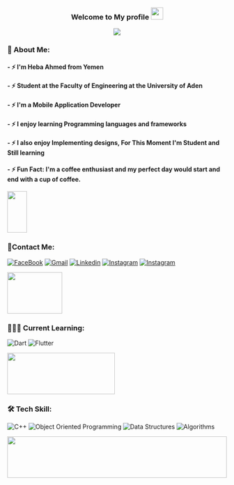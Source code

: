

<h3 align="center">
  Welcome to My profile
  <img src="https://media.giphy.com/media/hvRJCLFzcasrR4ia7z/giphy.gif" width="28">
</h3>

<p align="center">
  <a href="https://github.com/DenverCoder1/readme-typing-svg"><img src="https://readme-typing-svg.herokuapp.com/?lines=Mobile%20Application%20developer;Always%20learning%20new%20things&font=Fira%20Code&center=true&width=440&height=45&color=f75c7e&vCenter=true&size=22"></a>
</p> 

<h3>🚀 About Me:</h3> 
<h4>- ⚡ I'm Heba Ahmed from Yemen<h4>
  <h4>- ⚡ Student at the Faculty of Engineering at the University of Aden <h4>
  <h4>- ⚡ I'm a Mobile Application Developer<h4>
    <h4>- ⚡ I enjoy learning Programming languages and frameworks<h4>
       <h4>- ⚡ I also enjoy Implementing designs, For This Moment I'm Student and Still learning<h4>
          <h4>- ⚡ Fun Fact: I'm a coffee enthusiast and my perfect day would start and end with a cup of coffee.<h4>
            
            
   <img src="https://github.com/Govindv7555/Govindv7555/blob/main/49e76e0596857673c5c80c85b84394c1.gif" width=30% height=95px>


 ### 🔗Contact Me:
[![FaceBook](https://img.shields.io/badge/Facebook-1877F2?style=for-the-badge&logo=facebook&logoColor=white)](https://www.facebook.com/heb9x/)
[![Gmail](https://img.shields.io/badge/Gmail-D14836?style=for-the-badge&logo=gmail&logoColor=white&link=mailto:hebaa7med77@gmail.com)](mailto:hebaa7med77@gmail.com)
[![Linkedin](https://img.shields.io/badge/LinkedIn-0077B5?style=for-the-badge&logo=linkedin&logoColor=white
)](https://www.linkedin.com/in/heba-ahmed-a6b40b273)
[![Instagram](https://img.shields.io/badge/Instagram-E4405F?style=for-the-badge&logo=instagram&logoColor=white)](https://www.instagram.com/heb9.x/)
[![Instagram](https://img.shields.io/badge/Twitter-1DA1F2?style=for-the-badge&logo=twitter&logoColor=white)](https://twitter.com/heb9x)
            

   <img src="https://github.com/Govindv7555/Govindv7555/blob/main/49e76e0596857673c5c80c85b84394c1.gif" width=50% height=95px>
         
  ### 👩🏻‍💻 Current Learning:
   <img alt="Dart" src="https://img.shields.io/badge/Dart-Language%20-red" /> <img alt="Flutter" src="https://img.shields.io/badge/Flutter-%20-yellow" />
    
    
<img src="https://github.com/Govindv7555/Govindv7555/blob/main/49e76e0596857673c5c80c85b84394c1.gif" width=70% height=95px>
         
         
  ### 🛠 Tech Skill:
  <img alt="C++" src="https://img.shields.io/badge/C%2B%2B-Language%20-blue" />   <img alt="Object Oriented Programming" src="https://img.shields.io/badge/Object%20Oriented%20Programming-EE4C2C?style=flat-square&logo=c%2B%2B&logoColor=white" />
  <img alt="Data Structures" src="https://img.shields.io/badge/Data%20Structures-FF6B6B?style=flat-square&logo=treehouse&logoColor=white" />
  <img alt="Algorithms" src="https://img.shields.io/badge/Algorithms-0081CB?style=flat-square&logo=code&logoColor=white" />


<img src="https://github.com/Govindv7555/Govindv7555/blob/main/49e76e0596857673c5c80c85b84394c1.gif" width=100% height=95px>

            
